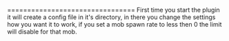 ================================
First time you start the plugin it will create a config file in it's directory, in there you change the settings how you want it to work, if you set a mob spawn rate to less then 0 the limit will disable for that mob.
